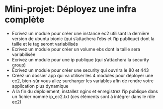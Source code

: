# Mini-projet: Déployez une infra complète

  * Ecrivez un module pour créer une instance ec2 utilisant la dernière version de ubuntu bionic (qui
  s’attachera l’ebs et l’ip publique) dont la taille et le tag seront variabilisés
  * Ecrivez un module pour créer un volume ebs dont la taille sera variabilisée
  * Ecrivez un module pour une ip publique (qui s’attachera la security group)
  * Ecrivez un module pour créer une security qui ouvrira le 80 et 443
  * Créez un dossier app qui va utiliser les 4 modules pour déployer une ec2, bien-sûr vous allez surcharger
  les variables afin de rendre votre application plus dynamique
  * A la fin du déploiement, installez nginx et enregistrez l’ip publique dans un fichier nommé ip_ec2.txt (ces
  éléments sont à intégrer dans le rôle ec2)
    
